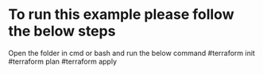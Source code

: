 # To run this example please follow the below steps

Open the folder in cmd or bash and run the below command 
   #terraform init
   #terraform plan
   #terraform apply